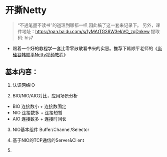 
# 开撕Netty

> “不通笔墨不读书”的道理到哪都一样,因此搞了这一套来记录下。
> 另外，课件地址：https://pan.baidu.com/s/1yMAtTG36W3ekVO_zqDnkew 提取码: his7 

- 跟着一个好的教程学一套比零零散散看书来的实惠。推荐下韩顺平老师的《[尚硅谷韩顺平Netty视频教程](https://www.bilibili.com/video/av76227904/)》


基本内容：
---
1. 认识网络IO  

2. BIO/NIO/AIO对比，应用场景分析
  - BIO 连接数小 + 连接数固定
  - NIO 连接数多 + 连接短暂
  - AIO 连接数多 + 连接时间长  
  
3. NIO基本组件 Buffer/Channel/Selector  

4. 基于NIO的TCP通信的Server&Client

5. 



